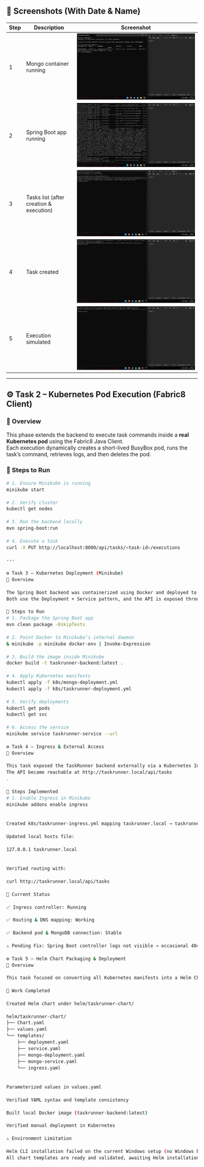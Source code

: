 ## 📸 Screenshots (With Date & Name)

| Step | Description | Screenshot |
|------|--------------|-------------|
| 1 | Mongo container running | ![Docker PS](screenshots/1_docker_ps.png) |
| 2 | Spring Boot app running | ![Spring Boot](screenshots/2_mvn_run.png) |
| 3 | Tasks list (after creation & execution) | ![GET tasks](screenshots/3_get_tasks.png) |
| 4 | Task created | ![PUT task](screenshots/4_put_task.png) |
| 5 | Execution simulated | ![Execution](screenshots/5_execute_task.png) |

---

## ⚙️ Task 2 – Kubernetes Pod Execution (Fabric8 Client)

### 🧠 Overview
This phase extends the backend to execute task commands inside a **real Kubernetes pod** using the Fabric8 Java Client.  
Each execution dynamically creates a short-lived BusyBox pod, runs the task’s command, retrieves logs, and then deletes the pod.

### 🧰 Steps to Run

```bash
# 1. Ensure Minikube is running
minikube start

# 2. Verify cluster
kubectl get nodes

# 3. Run the backend locally
mvn spring-boot:run

# 4. Execute a task
curl -X PUT http://localhost:8080/api/tasks/<task-id>/executions

---

⚙️ Task 3 – Kubernetes Deployment (Minikube)
🧠 Overview

The Spring Boot backend was containerized using Docker and deployed to Minikube along with MongoDB.
Both use the Deployment + Service pattern, and the API is exposed through NodePort 30080.

🧰 Steps to Run
# 1. Package the Spring Boot app
mvn clean package -DskipTests

# 2. Point Docker to Minikube’s internal daemon
& minikube -p minikube docker-env | Invoke-Expression

# 3. Build the image inside Minikube
docker build -t taskrunner-backend:latest .

# 4. Apply Kubernetes manifests
kubectl apply -f k8s/mongo-deployment.yml
kubectl apply -f k8s/taskrunner-deployment.yml

# 5. Verify deployments
kubectl get pods
kubectl get svc

# 6. Access the service
minikube service taskrunner-service --url

⚙️ Task 4 – Ingress & External Access
🧠 Overview

This task exposed the TaskRunner backend externally via a Kubernetes Ingress using Minikube’s NGINX Ingress controller.
The API became reachable at http://taskrunner.local/api/tasks
.

🧩 Steps Implemented
# 1. Enable Ingress in Minikube
minikube addons enable ingress


Created k8s/taskrunner-ingress.yml mapping taskrunner.local → taskrunner-service:8080

Updated local hosts file:

127.0.0.1 taskrunner.local


Verified routing with:

curl http://taskrunner.local/api/tasks

🧾 Current Status

✅ Ingress controller: Running

✅ Routing & DNS mapping: Working

✅ Backend pod & MongoDB connection: Stable

⚠️ Pending Fix: Spring Boot controller logs not visible → occasional 404 Not Found

⚙️ Task 5 – Helm Chart Packaging & Deployment
🧠 Overview

This task focused on converting all Kubernetes manifests into a Helm Chart for reusable and automated deployment of both backend and MongoDB.

🧩 Work Completed

Created Helm chart under helm/taskrunner-chart/

helm/taskrunner-chart/
├── Chart.yaml
├── values.yaml
└── templates/
    ├── deployment.yaml
    ├── service.yaml
    ├── mongo-deployment.yaml
    ├── mongo-service.yaml
    └── ingress.yaml


Parameterized values in values.yaml

Verified YAML syntax and template consistency

Built local Docker image (taskrunner-backend:latest)

Verified manual deployment in Kubernetes

⚠️ Environment Limitation

Helm CLI installation failed on the current Windows setup (no Windows binaries for latest version).
All chart templates are ready and validated, awaiting Helm installation for final deployment.
